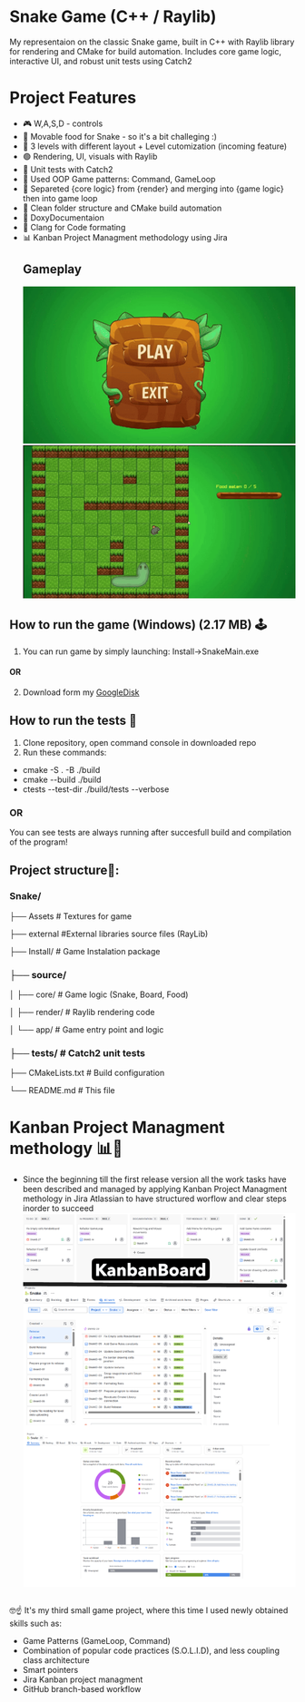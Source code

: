 # Snake Game (C++ / Raylib)
My representaion on the classic Snake game, built in C++ with Raylib library for rendering and CMake for build automation.
Includes core game logic, interactive UI, and robust unit tests using Catch2

# Project Features
- 🎮 W,A,S,D - controls
- 🤖 Movable food for Snake - so it's a bit challeging :)
- 🔰 3 levels with different layout + Level cutomization (incoming feature)
- 🟢 Rendering, UI, visuals with Raylib 
- 🧪 Unit tests with Catch2
- 🧱 Used OOP Game patterns: Command, GameLoop
- 🧩 Separeted {core logic} from {render} and merging into {game logic} then into game loop 
- 📁 Clean folder structure and CMake build automation
- 📄 DoxyDocumentaion
- 📑 Clang for Code formating
- 📊 Kanban Project Managment methodology using Jira 
    ## Gameplay
  ![Level1](GitVisuals/GameCapture.gif)
  ![Level2](GitVisuals/GameCapture2.gif)

  


  
## How to run the game (Windows) (2.17 MB) 🕹
1) You can run game by simply launching: Install->SnakeMain.exe 

#### OR
2) Download form my [GoogleDisk](https://drive.google.com/drive/folders/1HwZNBpxQ4uty3cCsi8MkHtUCODngYnGe?usp=sharing)

##
## How to run the tests 🧪
1. Clone repository, open command console in downloaded repo
2. Run these commands: 
 - cmake -S . -B ./build
 - cmake --build ./build
 - ctests --test-dir ./build/tests --verbose
 ### OR 
You can see tests are always running after succesfull build and compilation of the program! 
##
## Project structure📂:

### Snake/

├── Assets            # Textures for game

├── external          #External libraries source files (RayLib)

├── Install/       # Game Instalation package

### ├── source/

│   ├── core/         # Game logic (Snake, Board, Food)

│   ├── render/       # Raylib rendering code

│   └── app/      # Game entry point and logic

### ├── tests/            # Catch2 unit tests

├── CMakeLists.txt    # Build configuration

└── README.md         # This file

# Kanban Project Managment methology 📊🧐
- Since the beginning till the first release version all the work tasks have been described and managed
  by applying Kanban Project Managment methology in Jira Atlassian to have structured worflow and clear steps inorder to succeed 
![Kanban workflow](GitVisuals/KanbanWorkflow.png)

##
🤓☝️ It's my third small game project, where this time I used newly obtained skills such as:
- Game Patterns (GameLoop, Command)
- Combination of popular code practices (S.O.L.I.D), and less coupling class architecture
- Smart pointers
- Jira Kanban project managment
- GitHub branch-based workflow
